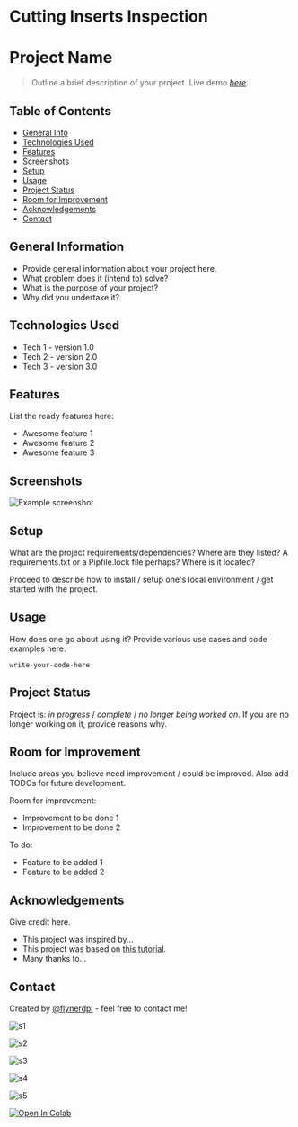 # Cutting Inserts Inspection

# Project Name
> Outline a brief description of your project.
> Live demo [_here_](https://www.example.com). <!-- If you have the project hosted somewhere, include the link here. -->

## Table of Contents
* [General Info](#general-information)
* [Technologies Used](#technologies-used)
* [Features](#features)
* [Screenshots](#screenshots)
* [Setup](#setup)
* [Usage](#usage)
* [Project Status](#project-status)
* [Room for Improvement](#room-for-improvement)
* [Acknowledgements](#acknowledgements)
* [Contact](#contact)
<!-- * [License](#license) -->


## General Information
- Provide general information about your project here.
- What problem does it (intend to) solve?
- What is the purpose of your project?
- Why did you undertake it?
<!-- You don't have to answer all the questions - just the ones relevant to your project. -->


## Technologies Used
- Tech 1 - version 1.0
- Tech 2 - version 2.0
- Tech 3 - version 3.0


## Features
List the ready features here:
- Awesome feature 1
- Awesome feature 2
- Awesome feature 3


## Screenshots
![Example screenshot](./img/screenshot.png)
<!-- If you have screenshots you'd like to share, include them here. -->


## Setup
What are the project requirements/dependencies? Where are they listed? A requirements.txt or a Pipfile.lock file perhaps? Where is it located?

Proceed to describe how to install / setup one's local environment / get started with the project.


## Usage
How does one go about using it?
Provide various use cases and code examples here.

`write-your-code-here`


## Project Status
Project is: _in progress_ / _complete_ / _no longer being worked on_. If you are no longer working on it, provide reasons why.


## Room for Improvement
Include areas you believe need improvement / could be improved. Also add TODOs for future development.

Room for improvement:
- Improvement to be done 1
- Improvement to be done 2

To do:
- Feature to be added 1
- Feature to be added 2


## Acknowledgements
Give credit here.
- This project was inspired by...
- This project was based on [this tutorial](https://www.example.com).
- Many thanks to...


## Contact
Created by [@flynerdpl](https://www.flynerd.pl/) - feel free to contact me!


<!-- Optional -->
<!-- ## License -->
<!-- This project is open source and available under the [... License](). -->

<!-- You don't have to include all sections - just the one's relevant to your project -->



 
![s1](https://user-images.githubusercontent.com/62110076/118273840-ba78ca00-b4c4-11eb-9893-0470e6860e2d.png)

![s2](https://user-images.githubusercontent.com/62110076/118274719-c3b66680-b4c5-11eb-8d37-a3583593b515.png)

![s3](https://user-images.githubusercontent.com/62110076/118274042-f318a380-b4c4-11eb-867d-db85aee0a6ed.png)

![s4](https://user-images.githubusercontent.com/62110076/118274106-0592dd00-b4c5-11eb-9b9d-06a185ca9fb8.png)

![s5](https://user-images.githubusercontent.com/62110076/118274197-1e02f780-b4c5-11eb-97ca-d411389e59c2.png)


[![Open In Colab](https://colab.research.google.com/assets/colab-badge.svg)](https://colab.research.google.com/drive/1q0ud51vhYlfaU56DseQxJFiGECGlMdUl#scrollTo=jFm_l3ABcbT3)

